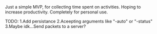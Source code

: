 Just a simple MVP, for collecting time spent on activities.
Hoping to increase productivity.
Completely for personal use.

TODO:
  1.Add persistance
  2.Aceepting arguments like "-auto" or "-status"
  3.Maybe idk...Send packets to a server?
